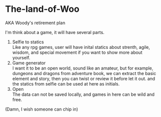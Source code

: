 # The-land-of-Woo

AKA Woody's retirement plan

I'm think about a game, it will have several parts.
1. Selfie to statics  
Like any rpg games, user will have inital statics about strenth, agile, wisdom, and special movement if you want to show more about yourself.
2. Game generator  
I want it to be an open world, sound like an amateur, but for example, dungeons and dragons from adventure book, we can extract the basic element and story, then you can twist or review it before let it out.
and the statics from selfie can be used at here as initials.
3. Open  
The data can not be saved locally, and games in here can be wild and free.

(Damn, I wish someone can chip in)
